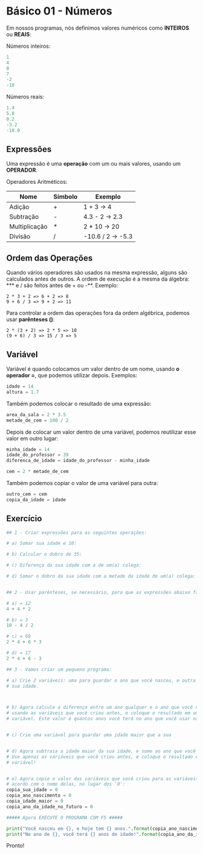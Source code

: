 # Básico 01 - Números

Em nossos programas, nós definimos valores numéricos como **INTEIROS** ou **REAIS**:

Números inteiros:

```python
1
4
0
7
-2
-10
```

Números reais:

```python
1.4
5.8
0.2
-3.2
-10.0
```

## Expressões

Uma expressão é uma **operação** com um ou mais valores, usando um **OPERADOR**.

Operadores Aritméticos:

| Nome          | Símbolo | Exemplo          |
| ------------- | ------- | ---------------- |
| Adição        | +       | 1 + 3 → 4        |
| Subtração     | -       | 4.3 - 2 → 2.3    |
| Multiplicação | *       | 2 * 10 → 20      |
| Divisão       | /       | -10.6 / 2 → -5.3 |

## Ordem das Operações

Quando vários operadores são usados na mesma expressão, alguns são calculados antes de outros. A ordem de execução é a mesma da álgebra: *** e / são feitos antes de + ou -**. Exemplo:

```
2 * 3 + 2 => 6 + 2 => 8
9 + 6 / 3 => 9 + 2 => 11
```

Para controlar a ordem das operações fora da ordem algébrica, podemos usar **parênteses ()**:

```
2 * (3 + 2) => 2 * 5 => 10
(9 + 6) / 3 => 15 / 3 => 5
```

## Variável

Variável é quando colocamos um valor dentro de um nome, usando **o operador =**, que podemos utilizar depois. Exemplos:

```python
idade = 14
altura = 1.7
```

Também podemos colocar o resultado de uma expressão:

```python
area_da_sala = 2 * 3.5
metade_de_cem = 100 / 2
```

Depois de colocar um valor dentro de uma variável, podemos reutilizar esse valor em outro lugar:

```python
minha_idade = 14
idade_do_professor = 39
diferenca_de_idade = idade_do_professor - minha_idade

cem = 2 * metade_de_cem
```

Também podemos copiar o valor de uma variável para outra:

```python
outro_cem = cem
copia_da_idade = idade
```



## Exercício

```python
## 1 - Criar expressões para as seguintes operações:

# a) Somar sua idade e 10:

# b) Calcular o dobro de 35:

# c) Diferença da sua idade com a de um(a) colega:

# d) Somar o dobro da sua idade com a metade da idade de um(a) colega:


## 2 - Usar parênteses, se necessário, para que as expressões abaixo façam o resultado certo:

# a) = 12
4 + 4 * 2

# b) = 3
10 - 4 / 2

# c) = 60
2 * 4 + 6 * 3

# d) = 17
2 * 4 + 6 - 3

## 3 - Vamos criar um pequeno programa:

# a) Crie 2 variáveis: uma para guardar o ano que você nasceu, e outra para guardar
# sua idade.



# b) Agora calcule a diferença entre um ano qualquer e o ano que você nasceu
# usando as variáveis que você criou antes, e coloque o resultado em uma nova
# variável. Este valor é quantos anos você terá no ano que você usar na expressão!


# c) Crie uma variável para guardar uma idade maior que a sua


# d) Agora subtraia a idade maior da sua idade, e some ao ano que você nasceu.
# Use apenas as variáveis que você criou antes, e coloque o resultado em uma nova
# variável!


# e) Agora copie o valor das variáveis que você criou para as variáveis abaixo, de
# acordo com o nome delas, no lugar dos '0':
copia_sua_idade = 0
copia_ano_nascimento = 0
copia_idade_maior = 0
copia_ano_da_idade_no_futuro = 0

##### Agora EXECUTE O PROGRAMA COM F5 #####

print("Você nasceu em {}, e hoje tem {} anos.".format(copia_ano_nascimento,copia_sua_idade))
print("No ano de {}, você terá {} anos de idade!".format(copia_ano_da_idade_no_futuro,copia_idade_maior - copia_sua_idade))
```

Pronto!